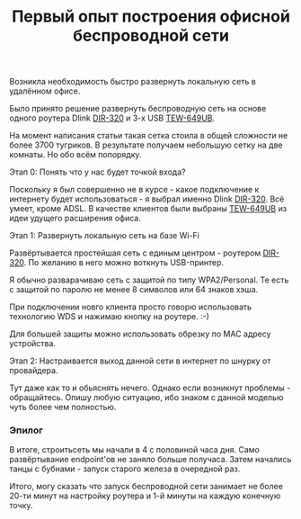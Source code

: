 ﻿---
layout: post
title: Первый опыт построения офисной беспроводной сети
Category:
- it
---
Возникла необходимость быстро развернуть локальную сеть в удалённом офисе.

Было принято решение развернуть беспроводную сеть на основе одного роутера Dlink <a href="http://market.yandex.ru/model.xml?modelid=2094700&hid=723087&suggest=1">DIR-320</a> и 3-х USB <a href="http://market.yandex.ru/model.xml?modelid=6035013&hid=723087&text=TEW-649UB&srnum=15">TEW-649UB</a>.

На момент написания статьи такая сетка стоила в общей сложности не более 3700 тугриков. В результате получаем небольшую сетку на две комнаты. Но обо всём попорядку.

Этап 0: Понять что у нас будет точкой входа? 

Поскольку я был совершенно не в курсе - какое подключение к интернету будет использоваться - я выбрал именно Dlink <a href="http://market.yandex.ru/model.xml?modelid=2094700&hid=723087&suggest=1">DIR-320</a>. Всё умеет, кроме ADSL. В качестве клиентов были выбраны  <a href="http://market.yandex.ru/model.xml?modelid=6035013&hid=723087&text=TEW-649UB&srnum=15">TEW-649UB</a> из идеи удущего расширения офиса.

Этап 1: Развернуть локальную сеть на базе Wi-Fi

Развёртывается простейшая сеть с единым центром - роутером <a href="http://market.yandex.ru/model.xml?modelid=2094700&hid=723087&suggest=1">DIR-320</a>. По желанию в него можно воткнуть USB-принтер.

Я обычно разварачиваю сеть с защитой по типу WPA2/Personal. Те есть с защитой по паролю не менее 8 символов или 64 знаков хэша.

При подключении новго клиента просто говорю использовать технологию WDS и нажимаю кнопку на роутере. :-)

Для большей защиты можно использовать обрезку по MAC адресу устройства.

Этап 2: Настраивается выход данной сети в интернет по шнурку от провайдера.

Тут даже как то и обьяснять нечего. Однако если возникнут проблемы - обращайтесь. Опишу любую ситуацию, ибо знаком с данной моделью чуть более чем полностью.

### Эпилог

В итоге, строитьсеть мы начали в 4 с половиной часа дня. Само развёртывание endpoint'ов не заняло больше получаса. Затем начались танцы с бубнами - запуск старого железа в очередной раз.

Итого, могу сказать что запуск беспроводной сети занимает не более 20-ти минут на настройку роутера и 1-й минуты на каждую конечную точку.
